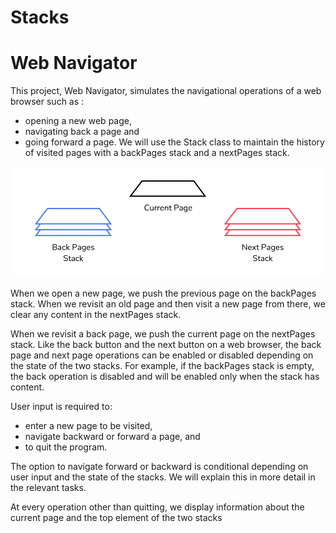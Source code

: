 # Stacks
# Web Navigator

This project, Web Navigator, simulates the navigational operations of a web browser such as :
* opening a new web page,
* navigating back a page and
* going forward a page. We will use the Stack class to maintain the history of visited pages with a backPages stack and a nextPages stack.

![](./img/Stacks.svg)

When we open a new page, we push the previous page on the backPages stack. When we revisit an old page and then visit a new page from there, we clear any content in the nextPages stack.

When we revisit a back page, we push the current page on the nextPages stack. Like the back button and the next button on a web browser, the back page and next page operations can be enabled or disabled depending on the state of the two stacks. For example, if the backPages stack is empty, the back operation is disabled and will be enabled only when the stack has content.

User input is required to:
* enter a new page to be visited,
* navigate backward or forward a page, and
* to quit the program.

The option to navigate forward or backward is conditional depending on user input and the state of the stacks. We will explain this in more detail in the relevant tasks.

At every operation other than quitting, we display information about the current page and the top element of the two stacks
